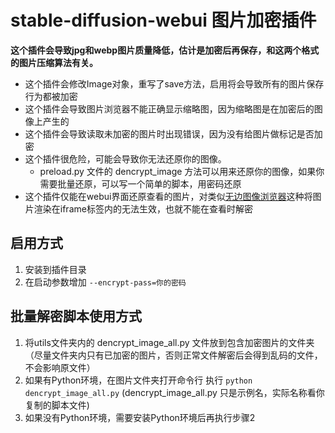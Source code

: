# stable-diffusion-webui 图片加密插件

**这个插件会导致jpg和webp图片质量降低，估计是加密后再保存，和这两个格式的图片压缩算法有关。**

- 这个插件会修改Image对象，重写了save方法，启用将会导致所有的图片保存行为都被加密
- 这个插件会导致图片浏览器不能正确显示缩略图，因为缩略图是在加密后的图像上产生的
- 这个插件会导致读取未加密的图片时出现错误，因为没有给图片做标记是否加密
- 这个插件很危险，可能会导致你无法还原你的图像。
  - preload.py 文件的 dencrypt_image 方法可以用来还原你的图像，如果你需要批量还原，可以写一个简单的脚本，用密码还原
- 这个插件仅能在webui界面还原查看的图片，对类似[无边图像浏览器](https://github.com/zanllp/sd-webui-infinite-image-browsing.git)这种将图片渲染在iframe标签内的无法生效，也就不能在查看时解密

## 启用方式

1. 安装到插件目录
2. 在启动参数增加 ```--encrypt-pass=你的密码```

## 批量解密脚本使用方式

1. 将utils文件夹内的 dencrypt_image_all.py 文件放到包含加密图片的文件夹（尽量文件夹内只有已加密的图片，否则正常文件解密后会得到乱码的文件，不会影响原文件）
2. 如果有Python环境，在图片文件夹打开命令行 执行 ```python dencrypt_image_all.py``` (dencrypt_image_all.py 只是示例名，实际名称看你复制的脚本文件)
3. 如果没有Python环境，需要安装Python环境后再执行步骤2 